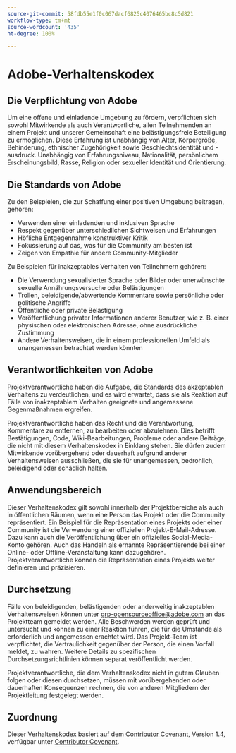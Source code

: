 ```yaml
---
source-git-commit: 58fdb55e1f0c067dacf6825c4076465bc8c5d821
workflow-type: tm+mt
source-wordcount: '435'
ht-degree: 100%

---
```

# Adobe-Verhaltenskodex

## Die Verpflichtung von Adobe

Um eine offene und einladende Umgebung zu fördern, verpflichten sich sowohl Mitwirkende als auch Verantwortliche, allen Teilnehmenden an einem Projekt und unserer Gemeinschaft eine belästigungsfreie Beteiligung zu ermöglichen. Diese Erfahrung ist unabhängig von Alter, Körpergröße, Behinderung, ethnischer Zugehörigkeit sowie Geschlechtsidentität und -ausdruck. Unabhängig von Erfahrungsniveau, Nationalität, persönlichem Erscheinungsbild, Rasse, Religion oder sexueller Identität und Orientierung.

## Die Standards von Adobe

Zu den Beispielen, die zur Schaffung einer positiven Umgebung beitragen, gehören:

* Verwenden einer einladenden und inklusiven Sprache
* Respekt gegenüber unterschiedlichen Sichtweisen und Erfahrungen
* Höfliche Entgegennahme konstruktiver Kritik
* Fokussierung auf das, was für die Community am besten ist
* Zeigen von Empathie für andere Community-Mitglieder

Zu Beispielen für inakzeptables Verhalten von Teilnehmern gehören:

* Die Verwendung sexualisierter Sprache oder Bilder oder unerwünschte sexuelle Annährungsversuche oder Belästigungen
* Trollen, beleidigende/abwertende Kommentare sowie persönliche oder politische Angriffe
* Öffentliche oder private Belästigung
* Veröffentlichung privater Informationen anderer Benutzer, wie z. B. einer physischen oder elektronischen Adresse, ohne ausdrückliche Zustimmung
* Andere Verhaltensweisen, die in einem professionellen Umfeld als unangemessen betrachtet werden könnten

## Verantwortlichkeiten von Adobe

Projektverantwortliche haben die Aufgabe, die Standards des akzeptablen Verhaltens zu verdeutlichen, und es wird erwartet, dass sie als Reaktion auf Fälle von inakzeptablem Verhalten geeignete und angemessene Gegenmaßnahmen ergreifen.

Projektverantwortliche haben das Recht und die Verantwortung, Kommentare zu entfernen, zu bearbeiten oder abzulehnen. Dies betrifft Bestätigungen, Code, Wiki-Bearbeitungen, Probleme oder andere Beiträge, die nicht mit diesem Verhaltenskodex in Einklang stehen. Sie dürfen zudem Mitwirkende vorübergehend oder dauerhaft aufgrund anderer Verhaltensweisen ausschließen, die sie für unangemessen, bedrohlich, beleidigend oder schädlich halten.

## Anwendungsbereich

Dieser Verhaltenskodex gilt sowohl innerhalb der Projektbereiche als auch in öffentlichen Räumen, wenn eine Person das Projekt oder die Community repräsentiert. Ein Beispiel für die Repräsentation eines Projekts oder einer Community ist die Verwendung einer offiziellen Projekt-E-Mail-Adresse. Dazu kann auch die Veröffentlichung über ein offizielles Social-Media-Konto gehören. Auch das Handeln als ernannte Repräsentierende bei einer Online- oder Offline-Veranstaltung kann dazugehören. Projektverantwortliche können die Repräsentation eines Projekts weiter definieren und präzisieren.

## Durchsetzung

Fälle von beleidigenden, belästigenden oder anderweitig inakzeptablen Verhaltensweisen können unter grp-opensourceoffice@adobe.com an das Projektteam gemeldet werden. Alle Beschwerden werden geprüft und untersucht und können zu einer Reaktion führen, die für die Umstände als erforderlich und angemessen erachtet wird. Das Projekt-Team ist verpflichtet, die Vertraulichkeit gegenüber der Person, die einen Vorfall meldet, zu wahren. Weitere Details zu spezifischen Durchsetzungsrichtlinien können separat veröffentlicht werden.

Projektverantwortliche, die dem Verhaltenskodex nicht in gutem Glauben folgen oder diesen durchsetzen, müssen mit vorübergehenden oder dauerhaften Konsequenzen rechnen, die von anderen Mitgliedern der Projektleitung festgelegt werden.

## Zuordnung

Dieser Verhaltenskodex basiert auf dem [Contributor Covenant](https://www.contributor-covenant.org/), Version 1.4, verfügbar unter [Contributor Covenant](https://www.contributor-covenant.org/version/1/4/code-of-conduct/).

